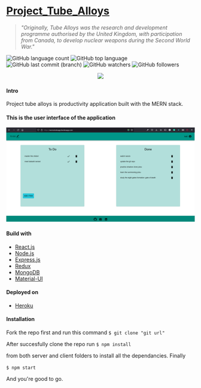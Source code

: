 # [Project_Tube_Alloys](https://nermotodoapp.herokuapp.com/)

>_"Originally, Tube Alloys was the research and development programme authorised by the United Kingdom, with participation from Canada, to develop nuclear weapons during the Second World War."_

![GitHub language count](https://img.shields.io/github/languages/count/nermoo/Project_tube_alloys) ![GitHub top language](https://img.shields.io/github/languages/top/nermoo/project_tube_alloys?color=g) ![GitHub last commit (branch)](https://img.shields.io/github/last-commit/nermoo/project_tube_alloys/main) ![GitHub watchers](https://img.shields.io/github/watchers/nermoo/project_tube_alloys?style=social) ![GitHub followers](https://img.shields.io/github/followers/nermoo?style=social)


<p align="center"><a href="https://nermotodoapp.herokuapp.com/"><img src="https://www.herokucdn.com/deploy/button.svg" width="250"></a></p>

#### Intro

Project tube alloys is productivity application built with the MERN stack.

#### This is the user interface of the application
![User interface](https://github.com/nermoo/Project_Tube_Alloys/blob/main/client/src/images/Screenshot%20(86).png?raw=true)

#### Build with
* [React.js](https://reactjs.org/)
* [Node.js](nodejs.dev/)
* [Express.js](http://expressjs.com/)
* [Redux](redux.js.org/)
* [MongoDB](https://www.mongodb.com)
* [Material-UI](https://mui.com/)

#### Deployed on

* [Heroku](heroku.com)


#### Installation

Fork the repo first and run this command
```$ git clone "git url"```

After succesfully clone the repo run
```$ npm install ```

from both server and client folders to install all the dependancies. Finally

```$ npm start```

And you're good to go.



